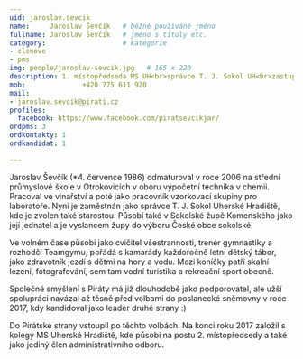 ```yaml
---
uid: jaroslav.sevcik
name:     Jaroslav Ševčík  	# běžně používáné jméno
fullname: Jaroslav Ševčík  	# jméno s tituly etc.
category:                   # kategorie
- clenove
- pms
img: people/jaroslav-sevcik.jpg   # 165 x 220
description: 1. místopředseda MS UH<br>správce T. J. Sokol UH<br>zastupitel města UH          	# kratký popis, max 160 znaků
mob:			  +420 775 611 920
mail:
- jaroslav.sevcik@pirati.cz
profiles:
  facebook: https://www.facebook.com/piratsevcikjar/
ordpms: 3
ordkontakty: 1
ordkandidat: 1

---
```


Jaroslav Ševčík (*4. července 1986) odmaturoval v roce 2006 na střední průmyslové škole v Otrokovicích v oboru výpočetní technika v chemii. Pracoval ve vinařství a poté jako pracovník vzorkovací skupiny pro laboratoře. Nyní je zaměstnán jako správce T. J. Sokol Uherské Hradiště, kde je zvolen také starostou. Působí také v Sokolské župě Komenského jako její jednatel a je vyslancem župy do výboru České obce sokolské.

Ve volném čase působí jako cvičitel všestrannosti, trenér gymnastiky a rozhodčí Teamgymu, pořádá s kamarády každoročně letní dětský tábor, jako zdravotník jezdí s dětmi na hory a vodu. Mezi koníčky patří skalní lezení, fotografování, sem tam vodní turistika a rekreační sport obecně.  

Společné smýšlení s Piráty má již dlouhodobě jako podporovatel, ale užší spolupráci navázal až těsně před volbami do poslanecké sněmovny v roce 2017, kdy kandidoval jako leader druhé strany :)

Do Pirátské strany vstoupil po těchto volbách. Na konci roku 2017 založil s kolegy MS Uherské Hradiště, kde působí na postu 2. místopředsedy a také jako jediný člen administrativního odboru.
